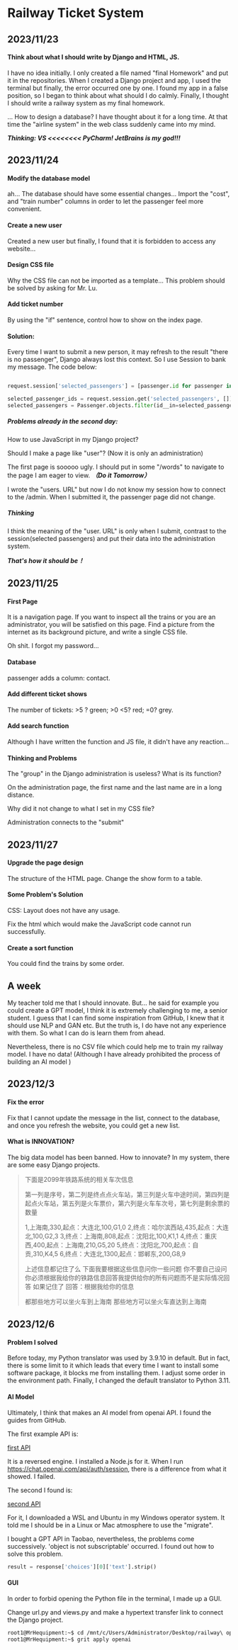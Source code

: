 # Railway Ticket System

## 2023/11/23

#### Think about what I should write by Django and HTML, JS.

I have no idea initially. I only created a file named "final Homework" and put it in the repositories. When I created a Django project and app, I used the terminal but finally, the error occurred one by one. I found my app in a false position, so I began to think about what should I do calmly. Finally, I thought I should write a railway system as my final homework.

... How to design a database? I have thought about it for a long time. At that time the "airline system" in the web class suddenly came into my mind. 

***Thinking: VS <<<<<<<< PyCharm!  JetBrains is my god!!!***



## 2023/11/24

#### Modify the database model

ah... The database should have some essential changes... Import the "cost", and "train number" columns in order to let the passenger feel more convenient.

#### Create a new user

Created a new user but finally, I found that it is forbidden to access any website...

#### Design CSS file

Why the CSS file can not be imported as a template... This problem should be solved by asking for Mr. Lu.

#### Add ticket number

By using the "if" sentence, control how to show on the index page.

#### Solution:

Every time I want to submit a new person, it may refresh to the result "there is no passenger", Django always lost this context. So I use Session to bank my message. The code below:

```python

request.session['selected_passengers'] = [passenger.id for passenger in selected_passengers]

selected_passenger_ids = request.session.get('selected_passengers', [])
selected_passengers = Passenger.objects.filter(id__in=selected_passenger_ids)

```

##### Problems already in the second day:

How to use JavaScript in my Django project? 

Should I make a page like "user"? (Now it is only an administration)

The first page is sooooo ugly. I should put in some "/words" to navigate to the page I am eager to view. ***（Do it Tomorrow）***

I wrote the "users. URL" but now I do not know my session how to connect to the /admin. When I submitted it, the passenger page did not change. 

##### Thinking

I think the meaning of the "user. URL" is only when I submit, contrast to the session(selected passengers) and put their data into the administration system.

***That's how it should be！***



## 2023/11/25

#### First Page

It is a navigation page. If you want to inspect all the trains or you are an administrator, you will be satisfied on this page. Find a picture from the internet as its background picture, and write a single CSS file.

Oh shit. I forgot my password...

#### Database

passenger adds a column: contact.

#### Add different ticket shows

The number of tickets: >5 ?  green; >0 <5? red; =0?  grey. 

#### Add search function

Although I have written the function and JS file, it didn't have any reaction... 

#### Thinking and Problems

The "group" in the Django administration is useless? What is its function?

On the administration page, the first name and the last name are in a long distance.

Why did it not change to what I set in my CSS file?

Administration connects to the "submit"



## 2023/11/27

#### Upgrade the page design

The structure of the HTML page. Change the show form to a table. 

#### Some Problem's Solution

CSS: Layout does not have any usage.

Fix the html which would make the JavaScript code cannot run successfully. 

#### Create a sort function

You could find the trains by some order.

 

## A week

My teacher told me that I should innovate. But... he said for example you could create a GPT model, I think it is extremely challenging to me, a senior student. I guess that I can find some inspiration from GitHub, I knew that it should use NLP and GAN etc. But the truth is, I do have not any experience with them. So what I can do is learn them from ahead. 



Nevertheless, there is no CSV file which could help me to train my railway model. I have no data! (Although I have already prohibited the process of building an AI model )



## 2023/12/3

#### Fix the error

Fix that I cannot update the message in the list, connect to the database, and once you refresh the website, you could get a new list.

#### What is INNOVATION?

The big data model has been banned. How to innovate? In my system, there are some easy Django projects.



> 
>
> 下面是2099年铁路系统的相关车次信息
>
> 第一列是序号，第二列是终点点火车站，第三列是火车中途时间，第四列是起点火车站，第五列是火车票价，第六列是火车车次号，第七列是剩余票的数量    
>
> 1,上海南,330,起点：大连北,100,G1,0
> 2,终点：哈尔滨西站,435,起点：大连北,100,G2,3
> 3,终点：上海南,808,起点：沈阳北,100,K1,1
> 4,终点：重庆西,400,起点：上海南,210,G5,20
> 5,终点：沈阳北,700,起点：自贡,310,K4,5
> 6,终点：大连北,1300,起点：邯郸东,200,G8,9
>
> 上述信息都记住了么 下面我要根据这些信息问你一些问题 你不要自己设问 你必须根据我给你的铁路信息回答我提供给你的所有问题而不是实际情况回答 如果记住了 回答：根据我给你的信息 
>
> 
>
> 都那些地方可以坐火车到上海南 那些地方可以坐火车直达到上海南

## 2023/12/6

#### Problem I solved 

Before today, my Python translator was used by 3.9.10 in default. But in fact, there is some limit to it which leads that every time I want to install some software package,  it blocks me from installing them. I adjust some order in the environment path. Finally, I changed the default translator to Python 3.11.

#### AI Model

Ultimately, I think that makes an AI model from openai API.  I found the guides from GitHub.

The first example API is:

[first API](https://github.com/acheong08/ChatGPT)

It is a reversed engine. I installed a Node.js for it. When I run https://chat.openai.com/api/auth/session, there is a difference from what it showed. I failed.

The second I found is:

[second API](https://github.com/PawanOsman/ChatGPT#use-our-hosted-api-reverse-proxy)

For it, I downloaded a WSL and Ubuntu in my Windows operator system. It told me I should be in a Linux or Mac atmosphere to use the "migrate".

I bought a GPT API in Taobao, nevertheless, the problems come successively.  'object is not subscriptable' occurred. I found out how to solve this problem.

```python
result = response['choices'][0]['text'].strip()
```

#### GUI

In order to forbid opening the Python file in the terminal, I made up a GUI.

Change url.py and views.py and make a hypertext transfer link to connect the Django project.

```bash
root1@MrHequipment:~$ cd /mnt/c/Users/Administrator/Desktop/railway\ operator
root1@MrHequipment:~$ grit apply openai
```

